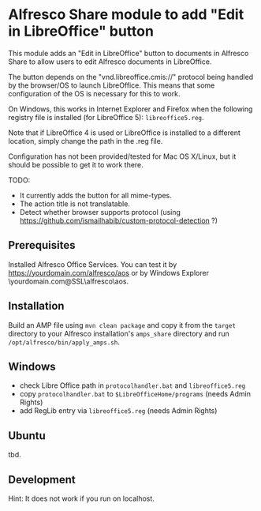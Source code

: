 Alfresco Share module to add "Edit in LibreOffice" button
=========================================================

This module adds an "Edit in LibreOffice" button to documents in Alfresco Share to allow users to edit Alfresco documents in LibreOffice.

The button depends on the "vnd.libreoffice.cmis://" protocol being handled by the browser/OS to launch LibreOffice.
This means that some configuration of the OS is necessary for this to work.

On Windows, this works in Internet Explorer and Firefox when the following registry file is installed (for LibreOffice 5):
`libreoffice5.reg`.

Note that if LibreOffice 4 is used or LibreOffice is installed to a different location, simply change the path in the .reg file.

Configuration has not been provided/tested for Mac OS X/Linux, but it should be possible to get it to work there.

TODO:
 * It currently adds the button for all mime-types.
 * The action title is not translatable.
 * Detect whether browser supports protocol (using https://github.com/ismailhabib/custom-protocol-detection ?)

Prerequisites
------------

Installed Alfresco Office Services. You can test it by https://yourdomain.com/alfresco/aos or by Windows Explorer \\yourdomain.com@SSL\alfresco\aos.

Installation
------------

Build an AMP file using `mvn clean package` and copy it from the `target` directory to your Alfresco installation's `amps_share` directory and run `/opt/alfresco/bin/apply_amps.sh`.

## Windows

* check Libre Office path in ``protocolhandler.bat`` and ``libreoffice5.reg`` 
* copy ``protocolhandler.bat`` to ``$LibreOfficeHome/programs`` (needs Admin Rights)
* add RegLib entry via ``libreoffice5.reg`` (needs Admin Rights)
 
## Ubuntu
tbd. 


Development
------------

Hint: It does not work if you run on localhost.